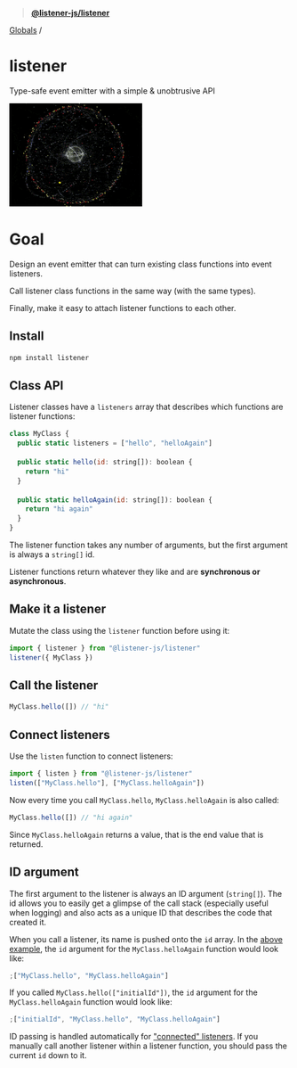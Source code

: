 > **[@listener-js/listener](README.md)**

[Globals](globals.md) /

# listener

Type-safe event emitter with a simple & unobtrusive API

![listener](media/listener.gif)

# Goal

Design an event emitter that can turn existing class functions into event listeners.

Call listener class functions in the same way (with the same types).

Finally, make it easy to attach listener functions to each other.

## Install

```bash
npm install listener
```

## Class API

Listener classes have a `listeners` array that describes which functions are listener functions:

```js
class MyClass {
  public static listeners = ["hello", "helloAgain"]

  public static hello(id: string[]): boolean {
    return "hi"
  }

  public static helloAgain(id: string[]): boolean {
    return "hi again"
  }
}
```

The listener function takes any number of arguments, but the first argument is always a `string[]` id.

Listener functions return whatever they like and are **synchronous or asynchronous**.

## Make it a listener

Mutate the class using the `listener` function before using it:

```js
import { listener } from "@listener-js/listener"
listener({ MyClass })
```

## Call the listener

```js
MyClass.hello([]) // "hi"
```

## Connect listeners

Use the `listen` function to connect listeners:

```js
import { listen } from "@listener-js/listener"
listen(["MyClass.hello"], ["MyClass.helloAgain"])
```

Now every time you call `MyClass.hello`, `MyClass.helloAgain` is also called:

```js
MyClass.hello([]) // "hi again"
```

Since `MyClass.helloAgain` returns a value, that is the end value that is returned.

## ID argument

The first argument to the listener is always an ID argument (`string[]`). The id allows you to easily get a glimpse of the call stack (especially useful when logging) and also acts as a unique ID that describes the code that created it.

When you call a listener, its name is pushed onto the `id` array. In the [above example](#connect-listeners), the `id` argument for the `MyClass.helloAgain` function would look like:

```js
;["MyClass.hello", "MyClass.helloAgain"]
```

If you called `MyClass.hello(["initialId"])`, the `id` argument for the `MyClass.helloAgain` function would look like:

```js
;["initialId", "MyClass.hello", "MyClass.helloAgain"]
```

ID passing is handled automatically for ["connected" listeners](#connect-listeners). If you manually call another listener within a listener function, you should pass the current `id` down to it.